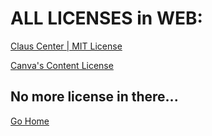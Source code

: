 # ALL LICENSES in WEB:
[Claus Center | MIT License](LICENSE)

[Canva's Content License](https://www.canva.com/policies/content-license-agreement/)

## No more license in there...

[Go Home](https://bayclaus.github.io/)
